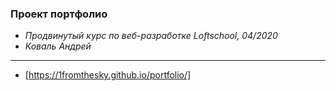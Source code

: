 ### Проект портфолио

* *Продвинутый курс по веб-разработке Loftschool, 04/2020*
* *Коваль Андрей*
***
* [https://1fromthesky.github.io/portfolio/]